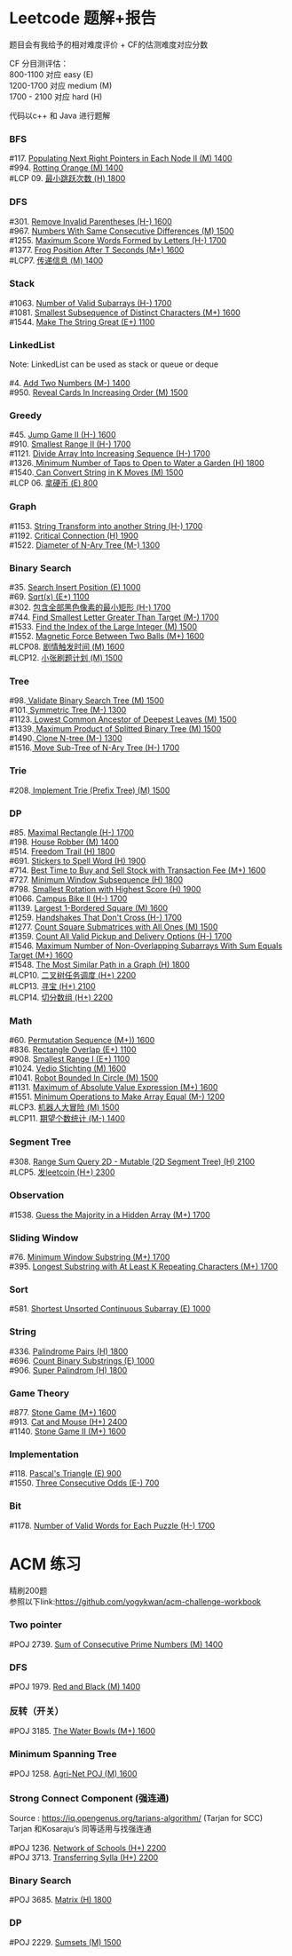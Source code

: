 # Leetcode 题解+报告

题目会有我给予的相对难度评价 + CF的估测难度对应分数

CF 分目测评估：<br />
800-1100 对应 easy (E)<br />
1200-1700 对应 medium (M)<br />
1700 - 2100 对应 hard (H)<br />

代码以c++ 和 Java 进行题解

### BFS
#117. [Populating Next Right Pointers in Each Node II (M) 1400](./117.txt) <br />
#994. [Rotting Orange (M) 1400](./994.txt) <br />
#LCP 09. [最小跳跃次数 (H) 1800](./LCP09.txt) <br />
### DFS
#301. [Remove Invalid Parentheses (H-) 1600](./301.txt) <br />
#967. [ Numbers With Same Consecutive Differences (M) 1500](./967.txt) <br />
#1255. [Maximum Score Words Formed by Letters (H-) 1700](./1255.txt) <br />
#1377. [Frog Position After T Seconds (M+) 1600](./1377.txt) <br />
#LCP7. [ 传递信息 (M) 1400](./LCP7.txt) <br />
### Stack
#1063. [Number of Valid Subarrays (H-) 1700](./1063.txt) <br />
#1081. [Smallest Subsequence of Distinct Characters (M+) 1600](./1081.txt) <br />
#1544. [Make The String Great (E+) 1100](./1544.txt) <br />
### LinkedList
Note: LinkedList can be used as stack or queue or deque<br/><br/>
#4. [ Add Two Numbers (M-) 1400](./4.txt) <br />
#950. [Reveal Cards In Increasing Order (M) 1500](./950.txt) <br />
### Greedy
#45. [Jump Game II (H-) 1600](./45.txt) <br />
#910. [Smallest Range II (H-) 1700](./910.txt) <br />
#1121. [Divide Array Into Increasing Sequence (H-) 1700](./1121.txt) <br />
#1326.[ Minimum Number of Taps to Open to Water a Garden   (H) 1800](./1326.txt) <br />
#1540.[ Can Convert String in K Moves   (M) 1500](./1540.txt) <br />
#LCP 06. [拿硬币 (E) 800](./LCP06.txt) <br />
### Graph
#1153. [String Transform into another String (H-) 1700](./1153.txt) <br />
#1192. [Critical Connection (H) 1900](./1192.txt) <br />
#1522. [Diameter of N-Ary Tree (M-) 1300](./1522.txt) <br />
### Binary Search
#35. [Search Insert Position (E) 1000](./35.txt) <br />
#69. [Sqrt(x) (E+) 1100](./69.txt) <br />
#302. [包含全部黑色像素的最小矩形 (H-) 1700](./302.txt) <br />
#744. [Find Smallest Letter Greater Than Target (M-) 1700](./744.txt) <br />
#1533. [Find the Index of the Large Integer (M) 1500](./1533.txt) <br />
#1552. [Magnetic Force Between Two Balls (M+) 1600](./1552.txt) <br />
#LCP08. [剧情触发时间 (M) 1600](./LCP08.txt) <br />
#LCP12. [小张刷题计划 (M) 1500](./LCP12.txt) <br />
### Tree
#98.[ Validate Binary Search Tree (M) 1500](./98.txt) <br />
#101.[ Symmetric Tree (M-) 1300](./101.txt) <br />
#1123.[ Lowest Common Ancestor of Deepest Leaves (M) 1500](./1123.txt) <br />
#1339.[ Maximum Product of Splitted Binary Tree (M) 1500](./1339.txt) <br />
#1490.[ Clone N-tree (M-) 1300](./1490.txt) <br />
#1516.[ Move Sub-Tree of N-Ary Tree (H-) 1700](./1516.txt) <br />
### Trie
#208.[ Implement Trie (Prefix Tree) (M) 1500](./208.txt) <br />
### DP
#85. [Maximal Rectangle (H-) 1700](./85.txt) <br />
#198. [House Robber (M) 1400](./198.txt) <br />
#514. [ Freedom Trail (H) 1800](./514.txt) <br />
#691. [Stickers to Spell Word (H) 1900](./691.txt) <br />
#714. [Best Time to Buy and Sell Stock with Transaction Fee (M+) 1600](./714.txt) <br />
#727. [Minimum Window Subsequence (H) 1800](./727.txt) <br />
#798. [Smallest Rotation with Highest Score (H) 1900](./798.txt) <br />
#1066. [Campus Bike II (H-) 1700](./1066.txt) <br />
#1139. [Largest 1-Bordered Square (M) 1600](./1139.txt) <br />
#1259. [ Handshakes That Don't Cross (H-) 1700](./1259.txt) <br />
#1277. [Count Square Submatrices with All Ones (M) 1500](./1277.txt) <br />
#1359. [Count All Valid Pickup and Delivery Options (H-) 1700](./1359.txt) <br />
#1546. [ Maximum Number of Non-Overlapping Subarrays With Sum Equals Target (M+) 1600](./1546.txt) <br />
#1548. [ The Most Similar Path in a Graph  (H) 1800](./1548.txt) <br />
#LCP10. [ 二叉树任务调度 (H+) 2200](./LCP10.txt) <br />
#LCP13. [ 寻宝 (H+) 2100](./LCP13.txt) <br />
#LCP14. [ 切分数组 (H+) 2200](./LCP14.txt) <br />
### Math
#60. [ Permutation Sequence (M+)) 1600](./60.txt) <br />
#836. [ Rectangle Overlap (E+) 1100](./836.txt) <br />
#908. [ Smallest Range I (E+) 1100](./908.txt) <br />
#1024. [Vedio Stichting (M) 1600](./1024.txt) <br />
#1041. [Robot Bounded In Circle (M) 1500](./1041.txt) <br />
#1131. [Maximum of Absolute Value Expression (M+) 1600](./1131.txt) <br />
#1551. [Minimum Operations to Make Array Equal (M-) 1200](./1551.txt) <br />
#LCP3. [ 机器人大冒险 (M) 1500](./LCP3.txt) <br />
#LCP11. [  期望个数统计 (M-) 1400](./LCP11.txt) <br />
### Segment Tree
#308. [ Range Sum Query 2D - Mutable (2D Segment Tree) (H) 2100](./308.txt) <br />
#LCP5. [ 发leetcoin (H+) 2300](./LCP5.txt) <br />
### Observation
#1538. [ Guess the Majority in a Hidden Array (M+) 1700](./1538.txt) <br />
### Sliding Window
#76. [  Minimum Window Substring (M+) 1700](./76.txt) <br />
#395. [Longest Substring with At Least K Repeating Characters (M+) 1700](./395.txt) <br />
### Sort
#581. [ Shortest Unsorted Continuous Subarray (E) 1000](./581.txt) <br />
### String
#336. [Palindrome Pairs (H) 1800](./336.txt) <br />
#696. [Count Binary Substrings (E) 1000](./696.txt) <br />
#906. [Super Palindrom (H) 1800](./906.txt) <br />
### Game Theory
#877. [Stone Game (M+) 1600](./877.txt) <br />
#913. [Cat and Mouse (H+) 2400](./913.txt) <br />
#1140. [Stone Game II (M+) 1600](./1140.txt) <br />
### Implementation
#118. [Pascal's Triangle (E) 900](./118.txt) <br />
#1550. [ Three Consecutive Odds (E-) 700](./1550.txt) <br />
### Bit
#1178. [Number of Valid Words for Each Puzzle (H-) 1700](./1178.txt) <br />

# ACM 练习
精刷200题<br/>
参照以下link:https://github.com/yogykwan/acm-challenge-workbook
### Two pointer
#POJ 2739. [ Sum of Consecutive Prime Numbers (M) 1400](./POJ2739.txt) <br />
### DFS
#POJ 1979. [ Red and Black (M) 1400](./POJ1979.txt) <br />
### 反转（开关）
#POJ 3185. [ The Water Bowls (M+) 1600](./POJ3185.txt) <br />
### Minimum Spanning Tree
#POJ 1258. [ Agri-Net POJ  (M) 1600](./POJ1258.txt) <br />
### Strong Connect Component (强连通)
Source : https://iq.opengenus.org/tarjans-algorithm/ (Tarjan for SCC)<br>
Tarjan 和Kosaraju’s 同等适用与找强连通<br/><br/>
#POJ 1236. [Network of Schools  (H+) 2200](./POJ1236.txt) <br />
#POJ 3713. [Transferring Sylla  (H+) 2200](./POJ3713.txt) <br />
 ### Binary Search 
 #POJ 3685. [Matrix (H) 1800](./POJ3685.txt) <br />
  ### DP 
 #POJ 2229. [Sumsets (M) 1500](./POJ2229.txt) <br />
